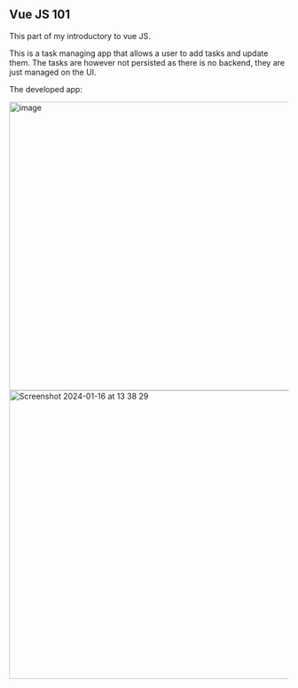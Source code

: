 ## Vue JS 101

This part of my introductory to vue JS.

This is a task managing app that allows a user to add tasks and update them. The tasks are however not persisted as there is no backend, they are just managed on the UI.

The developed app:

<img width="520" alt="image" src="https://github.com/Nkatha004/vue-task-manager/assets/69391540/ba7d0a62-b34d-4324-b40b-15ae7838ad4b">


<img width="520" alt="Screenshot 2024-01-16 at 13 38 29" src="https://github.com/Nkatha004/vue-task-manager/assets/69391540/f0209831-81d2-4714-84e9-3bd522a2935e">
